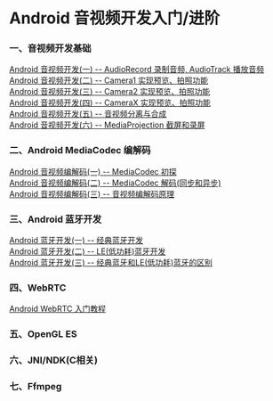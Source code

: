 # Android 音视频开发入门/进阶

### 一、音视频开发基础

[Android 音视频开发(一) -- AudioRecord 录制音频, AudioTrack 播放音频](/audio/README.md)
<br>
[Android 音视频开发(二) -- Camera1 实现预览、拍照功能](/camera1/README.md)
<br>
[Android 音视频开发(三) -- Camera2 实现预览、拍照功能](/camera2/README.md)
<br>
[Android 音视频开发(四) -- CameraX 实现预览、拍照功能](/cameraX/README.md)
<br>
[Android 音视频开发(五) -- 音视频分离与合成](/mediaExtractMux/README.md)
<br>
[Android 音视频开发(六) -- MediaProjection 截屏和录屏](/mediaProjection/README.md)

### 二、Android MediaCodec 编解码

[Android 音视频编解码(一) -- MediaCodec 初探](/mediacodec/README-MediaCodec初探.md)
<br>
[Android 音视频编解码(二) -- MediaCodec 解码(同步和异步)](/mediacodec/README-MediaCodec解码.md)
<br>
[Android 音视频编解码(三) -- 音视频编解码原理](/mediacodec/README-音视频编解码原理.md)

### 三、Android 蓝牙开发

[Android 蓝牙开发(一) -- 经典蓝牙开发](/bluetooth-classic/README.md)
<br>
[Android 蓝牙开发(二) -- LE(低功耗)蓝牙开发](/bluetooth-LE/README.md)
<br>
[Android 蓝牙开发(三) -- 经典蓝牙和LE(低功耗)蓝牙的区别](/bluetooth-LE/README-经典蓝牙和LE(低功耗)蓝牙的区别.md)

### 四、WebRTC

[Android WebRTC 入门教程](/webrtc/README.md)

### 五、OpenGL ES

### 六、JNI/NDK(C相关)

### 七、Ffmpeg

